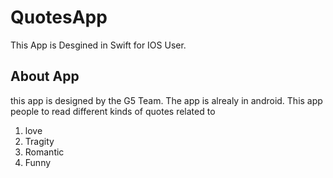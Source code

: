 # QuotesApp
This App is Desgined in Swift for IOS User.

## About App
this app is designed by the G5 Team. The app is alrealy in android.
This app people to read different kinds of quotes related to 
1. love
2. Tragity
3. Romantic 
4. Funny

